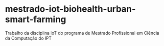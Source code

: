 # mestrado-iot-biohealth-urban-smart-farming
Trabalho da disciplina IoT do programa de Mestrado Profissional em Ciência da Computação do IPT
